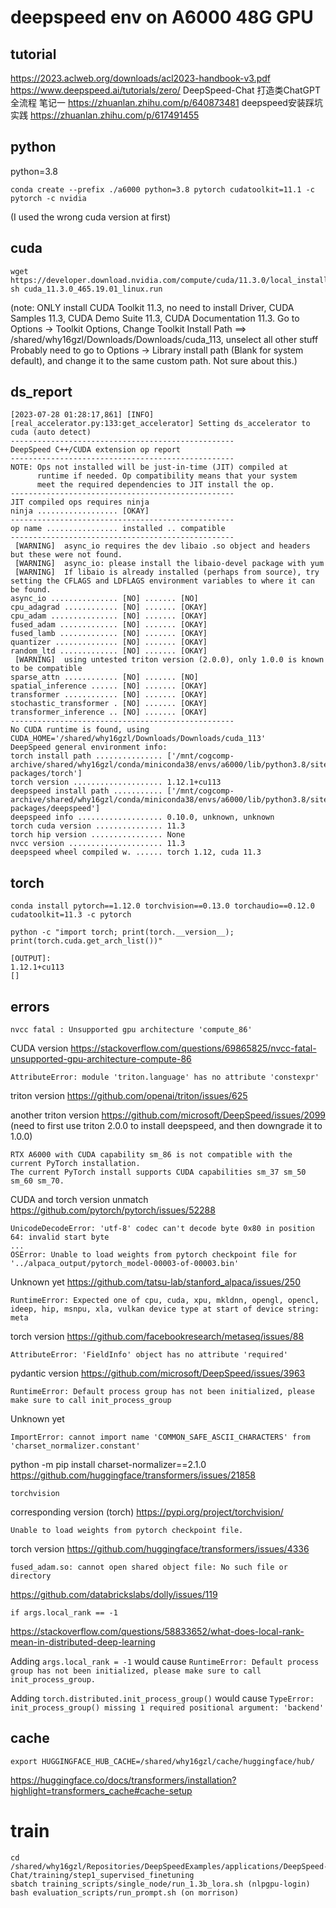 # deepspeed env on A6000 48G GPU

## tutorial
https://2023.aclweb.org/downloads/acl2023-handbook-v3.pdf
https://www.deepspeed.ai/tutorials/zero/
DeepSpeed-Chat 打造类ChatGPT全流程 笔记一 https://zhuanlan.zhihu.com/p/640873481
deepspeed安装踩坑实践 https://zhuanlan.zhihu.com/p/617491455

## python
python=3.8
```
conda create --prefix ./a6000 python=3.8 pytorch cudatoolkit=11.1 -c pytorch -c nvidia 
```
(I used the wrong cuda version at first)

## cuda
```
wget https://developer.download.nvidia.com/compute/cuda/11.3.0/local_installers/cuda_11.3.0_465.19.01_linux.run
sh cuda_11.3.0_465.19.01_linux.run
```
(note: ONLY install CUDA Toolkit 11.3, no need to install Driver, CUDA Samples 11.3, CUDA Demo Suite 11.3, CUDA Documentation 11.3.
Go to Options -> Toolkit Options, Change Toolkit Install Path ==> /shared/why16gzl/Downloads/Downloads/cuda_113, unselect all other stuff
Probably need to go to Options -> Library install path (Blank for system default), and change it to the same custom path. Not sure about this.)

## ds_report
```
[2023-07-28 01:28:17,861] [INFO] [real_accelerator.py:133:get_accelerator] Setting ds_accelerator to cuda (auto detect)
--------------------------------------------------
DeepSpeed C++/CUDA extension op report
--------------------------------------------------
NOTE: Ops not installed will be just-in-time (JIT) compiled at
      runtime if needed. Op compatibility means that your system
      meet the required dependencies to JIT install the op.
--------------------------------------------------
JIT compiled ops requires ninja
ninja .................. [OKAY]
--------------------------------------------------
op name ................ installed .. compatible
--------------------------------------------------
 [WARNING]  async_io requires the dev libaio .so object and headers but these were not found.
 [WARNING]  async_io: please install the libaio-devel package with yum
 [WARNING]  If libaio is already installed (perhaps from source), try setting the CFLAGS and LDFLAGS environment variables to where it can be found.
async_io ............... [NO] ....... [NO]
cpu_adagrad ............ [NO] ....... [OKAY]
cpu_adam ............... [NO] ....... [OKAY]
fused_adam ............. [NO] ....... [OKAY]
fused_lamb ............. [NO] ....... [OKAY]
quantizer .............. [NO] ....... [OKAY]
random_ltd ............. [NO] ....... [OKAY]
 [WARNING]  using untested triton version (2.0.0), only 1.0.0 is known to be compatible
sparse_attn ............ [NO] ....... [NO]
spatial_inference ...... [NO] ....... [OKAY]
transformer ............ [NO] ....... [OKAY]
stochastic_transformer . [NO] ....... [OKAY]
transformer_inference .. [NO] ....... [OKAY]
--------------------------------------------------
No CUDA runtime is found, using CUDA_HOME='/shared/why16gzl/Downloads/Downloads/cuda_113'
DeepSpeed general environment info:
torch install path ............... ['/mnt/cogcomp-archive/shared/why16gzl/conda/miniconda38/envs/a6000/lib/python3.8/site-packages/torch']
torch version .................... 1.12.1+cu113
deepspeed install path ........... ['/mnt/cogcomp-archive/shared/why16gzl/conda/miniconda38/envs/a6000/lib/python3.8/site-packages/deepspeed']
deepspeed info ................... 0.10.0, unknown, unknown
torch cuda version ............... 11.3
torch hip version ................ None
nvcc version ..................... 11.3
deepspeed wheel compiled w. ...... torch 1.12, cuda 11.3
```

## torch
```
conda install pytorch==1.12.0 torchvision==0.13.0 torchaudio==0.12.0 cudatoolkit=11.3 -c pytorch

python -c "import torch; print(torch.__version__); print(torch.cuda.get_arch_list())"

[OUTPUT]:
1.12.1+cu113
[]
```

## errors
```
nvcc fatal : Unsupported gpu architecture 'compute_86'
```
CUDA version https://stackoverflow.com/questions/69865825/nvcc-fatal-unsupported-gpu-architecture-compute-86

```
AttributeError: module 'triton.language' has no attribute 'constexpr'
```
triton version https://github.com/openai/triton/issues/625

another triton version https://github.com/microsoft/DeepSpeed/issues/2099
(need to first use triton 2.0.0 to install deepspeed, and then downgrade it to 1.0.0)

```
RTX A6000 with CUDA capability sm_86 is not compatible with the current PyTorch installation.
The current PyTorch install supports CUDA capabilities sm_37 sm_50 sm_60 sm_70.
```
CUDA and torch version unmatch https://github.com/pytorch/pytorch/issues/52288


```
UnicodeDecodeError: 'utf-8' codec can't decode byte 0x80 in position 64: invalid start byte
...
OSError: Unable to load weights from pytorch checkpoint file for '../alpaca_output/pytorch_model-00003-of-00003.bin'
```
Unknown yet https://github.com/tatsu-lab/stanford_alpaca/issues/250

```
RuntimeError: Expected one of cpu, cuda, xpu, mkldnn, opengl, opencl, ideep, hip, msnpu, xla, vulkan device type at start of device string: meta
```
torch version https://github.com/facebookresearch/metaseq/issues/88

```
AttributeError: 'FieldInfo' object has no attribute 'required'
```
pydantic version https://github.com/microsoft/DeepSpeed/issues/3963

```
RuntimeError: Default process group has not been initialized, please make sure to call init_process_group 
```
Unknown yet

```
ImportError: cannot import name 'COMMON_SAFE_ASCII_CHARACTERS' from 'charset_normalizer.constant'
```
python -m pip install charset-normalizer==2.1.0 https://github.com/huggingface/transformers/issues/21858

```
torchvision
```
corresponding version (torch) https://pypi.org/project/torchvision/

```
Unable to load weights from pytorch checkpoint file.
```
torch version https://github.com/huggingface/transformers/issues/4336

```
fused_adam.so: cannot open shared object file: No such file or directory
```
https://github.com/databrickslabs/dolly/issues/119

```
if args.local_rank == -1
```
https://stackoverflow.com/questions/58833652/what-does-local-rank-mean-in-distributed-deep-learning

Adding ```args.local_rank = -1``` would cause ```RuntimeError: Default process group has not been initialized, please make sure to call init_process_group.```

Adding ```torch.distributed.init_process_group()``` would cause ```TypeError: init_process_group() missing 1 required positional argument: 'backend'```


## cache
```
export HUGGINGFACE_HUB_CACHE=/shared/why16gzl/cache/huggingface/hub/
```
https://huggingface.co/docs/transformers/installation?highlight=transformers_cache#cache-setup

# train
```
cd /shared/why16gzl/Repositories/DeepSpeedExamples/applications/DeepSpeed-Chat/training/step1_supervised_finetuning
sbatch training_scripts/single_node/run_1.3b_lora.sh (nlpgpu-login)
bash evaluation_scripts/run_prompt.sh (on morrison)
```